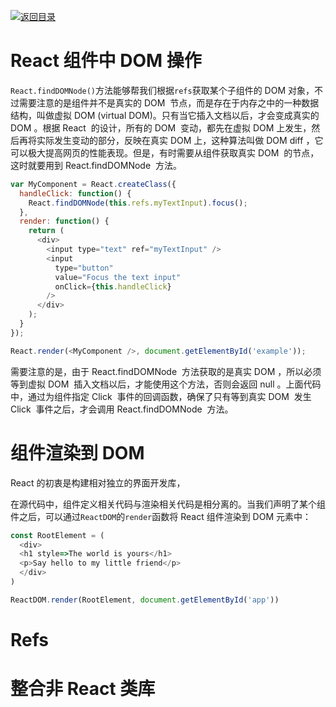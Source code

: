 [![返回目录](https://parg.co/UY3)](https://parg.co/U0I)

# React 组件中 DOM 操作

`React.findDOMNode()`方法能够帮我们根据`refs`获取某个子组件的 DOM 对象，不过需要注意的是组件并不是真实的 DOM  节点，而是存在于内存之中的一种数据结构，叫做虚拟 DOM (virtual DOM)。只有当它插入文档以后，才会变成真实的 DOM 。根据 React  的设计，所有的 DOM  变动，都先在虚拟 DOM 上发生，然后再将实际发生变动的部分，反映在真实 DOM 上，这种算法叫做 DOM diff ，它可以极大提高网页的性能表现。但是，有时需要从组件获取真实 DOM  的节点，这时就要用到 React.findDOMNode  方法。

```js
var MyComponent = React.createClass({
  handleClick: function() {
    React.findDOMNode(this.refs.myTextInput).focus();
  },
  render: function() {
    return (
      <div>
        <input type="text" ref="myTextInput" />
        <input
          type="button"
          value="Focus the text input"
          onClick={this.handleClick}
        />
      </div>
    );
  }
});

React.render(<MyComponent />, document.getElementById('example'));
```

需要注意的是，由于 React.findDOMNode  方法获取的是真实 DOM ，所以必须等到虚拟 DOM  插入文档以后，才能使用这个方法，否则会返回 null 。上面代码中，通过为组件指定 Click  事件的回调函数，确保了只有等到真实 DOM  发生 Click  事件之后，才会调用 React.findDOMNode  方法。

# 组件渲染到 DOM

React 的初衷是构建相对独立的界面开发库，

在源代码中，组件定义相关代码与渲染相关代码是相分离的。当我们声明了某个组件之后，可以通过`ReactDOM`的`render`函数将 React 组件渲染到 DOM 元素中：

```js
const RootElement = (
  <div>
  <h1 style=>The world is yours</h1>
  <p>Say hello to my little friend</p>
  </div>
)

ReactDOM.render(RootElement, document.getElementById('app'))
```

# Refs

# 整合非 React 类库
